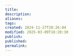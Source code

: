 ```yaml
---
title: 
description: 
aliases: 
tags: 
created: 2024-11-27T20:26:04
modified: 2025-03-09T18:20:30
publish: 
published: 
permalink: 
---
```



[^1]: a philosophical and logical explanation of love... maybe, the important thing is not why we love, but rather, how we can love better. https://www.ted.com/talks/skye_c_cleary_why_do_we_love_a_philosophical_inquiry
